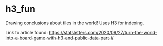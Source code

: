 # h3_fun
Drawing conclusions about tiles in the world! Uses H3 for indexing.

Link to article found: https://statsletters.com/2020/09/27/turn-the-world-into-a-board-game-with-h3-and-public-data-part-i/
